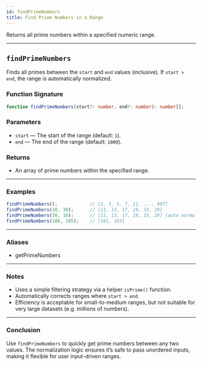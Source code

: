 ```yaml
---
id: findPrimeNumbers
title: Find Prime Numbers in a Range  
---
```


Returns all prime numbers within a specified numeric range.

---

## `findPrimeNumbers`

Finds all primes between the `start` and `end` values (inclusive). If `start > end`, the range is automatically normalized.

### Function Signature

```ts
function findPrimeNumbers(start?: number, end?: number): number[];
```

### Parameters

- `start` — The start of the range (default: `1`).
- `end` — The end of the range (default: `1000`).

### Returns

- An array of prime numbers within the specified range.

---

### Examples

```ts
findPrimeNumbers();            // [2, 3, 5, 7, 11, ..., 997]
findPrimeNumbers(10, 30);      // [11, 13, 17, 19, 23, 29]
findPrimeNumbers(30, 10);      // [11, 13, 17, 19, 23, 29] (auto normalized)
findPrimeNumbers(100, 105);    // [101, 103]
```

---

### Aliases

- getPrimeNumbers

---

### Notes

- Uses a simple filtering strategy via a helper `isPrime()` function.
- Automatically corrects ranges where `start > end`.
- Efficiency is acceptable for small-to-medium ranges, but not suitable for very large datasets (e.g. millions of numbers).

---

### Conclusion

Use `findPrimeNumbers` to quickly get prime numbers between any two values. The normalization logic ensures it’s safe to pass unordered inputs, making it flexible for user input-driven ranges.
